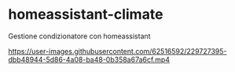 # homeassistant-climate
Gestione condizionatore con homeassistant


https://user-images.githubusercontent.com/62516592/229727395-dbb48944-5d86-4a08-ba48-0b358a67a6cf.mp4
